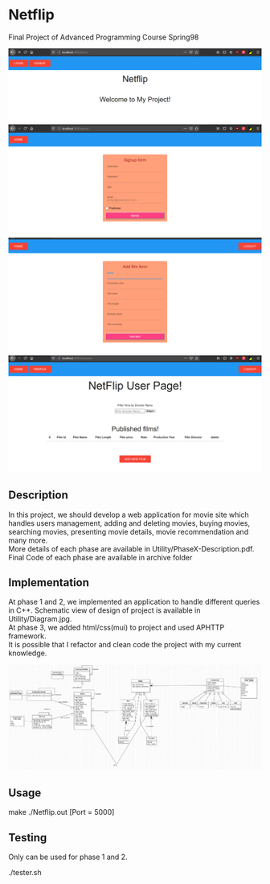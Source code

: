 # Netflip
Final Project of Advanced Programming Course Spring98<br>

![p1](pictures/p1.png)
![p2](pictures/p2.png)
![p3](pictures/p3.png)
![p4](pictures/p4.png)

## Description

In this project, we should develop a web application for movie site which handles users management, adding and deleting movies, buying movies, searching movies, presenting movie details, movie recommendation and many more. <br>
More details of each phase are available in Utility/PhaseX-Description.pdf. <br>
Final Code of each phase are available in archive folder <br>

## Implementation

At phase 1 and 2, we implemented an application to handle different queries in C++. Schematic view of design of project is available in Utility/Diagram.jpg. <br>
At phase 3, we added html/css(mui) to project and used APHTTP framework. <br>
It is possible that I refactor and clean code the project with my current knowledge. <br>

![Diagram](Utility/Diagram.jpg)

## Usage

make 
./Netflip.out [Port = 5000]

## Testing 

Only can be used for phase 1 and 2.

./tester.sh
